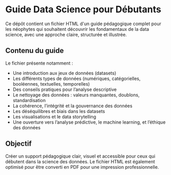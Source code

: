 # Guide Data Science pour Débutants

Ce dépôt contient un fichier HTML d'un guide pédagogique complet pour les néophytes qui souhaitent découvrir les fondamentaux de la data science, avec une approche claire, structurée et illustrée.

## Contenu du guide

Le fichier présente notamment :

- Une introduction aux jeux de données (datasets)
- Les différents types de données (numériques, catégorielles, booléennes, textuelles, temporelles)
- Des conseils pratiques pour l’analyse descriptive
- Le nettoyage des données : valeurs manquantes, doublons, standardisation
- La cohérence, l’intégrité et la gouvernance des données
- Les déséquilibres et biais dans les datasets
- Les visualisations et le data storytelling
- Une ouverture vers l’analyse prédictive, le machine learning, et l’éthique des données

## Objectif

Créer un support pédagogique clair, visuel et accessible pour ceux qui débutent dans la science des données. Le fichier HTML est également optimisé pour être converti en PDF pour une impression professionnelle.
